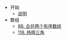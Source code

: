 * 开始
  * [说明](README.md)
* 数组
  * [88. 合并两个有序数组](docs/array/0088.Merge-Sorted-Array.md)
  * [118. 杨辉三角](docs/array/0118.Pascals-Triangle.md)